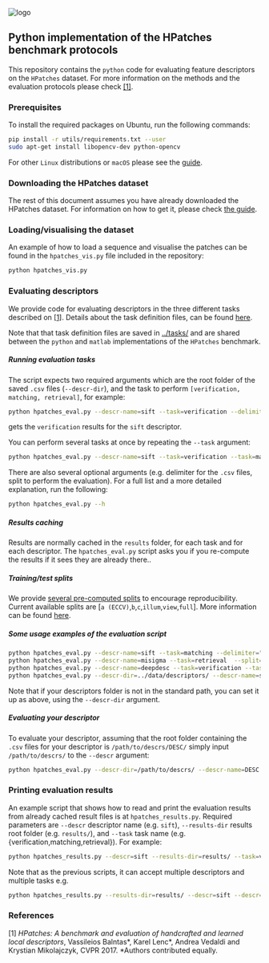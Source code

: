 ![logo](https://hpatches.github.io/assets/hpatches-logo.png "logo")
## Python implementation of the HPatches benchmark protocols

This repository contains the `python` code for evaluating feature
descriptors on the `HPatches` dataset. For more information on the
methods and the evaluation protocols please check [[1]](#refs).

### Prerequisites

To install the required packages on Ubuntu, run the following commands:

``` sh
pip install -r utils/requirements.txt --user
sudo apt-get install libopencv-dev python-opencv
```

For other `Linux` distributions or `macOS` please see the
[guide](utils/docs/prerequisites.md).

### Downloading the HPatches dataset
The rest of this document assumes you have already downloaded the
HPatches dataset. For information on how to get it, please check
[the guide](../readme.md).

### Loading/visualising the dataset
An example of how to load a sequence and visualise the patches can be
found in the `hpatches_vis.py` file included in the repository:

``` sh
python hpatches_vis.py
```

### Evaluating descriptors

We provide code for evaluating descriptors in the three different
tasks described on [[1]](#refs). Details about the task definition
files, can be found [here](utils/docs/tasks.md).

Note that that task definition files are saved in
[../tasks/](../tasks/) and are shared between the `python` and
`matlab` implementations of the `HPatches` benchmark.


##### Running evaluation tasks
The script expects two required arguments which are the root folder of
the saved `.csv` files (`--descr-dir`), and the task to perform
`[verification, matching, retrieval]`, for example:


```sh
python hpatches_eval.py --descr-name=sift --task=verification --delimiter=";"
```
gets the `verification` results for the `sift` descriptor. 

You can perform several tasks at once by repeating the `--task` argument:

```sh
python hpatches_eval.py --descr-name=sift --task=verification --task=matching --delimiter=";"
```

There are also several optional arguments (e.g. delimiter for the
`.csv` files, split to perform the evaluation). For a full list and
a more detailed explanation, run the following:

```sh
python hpatches_eval.py --h
```

##### Results caching
Results are normally cached in the `results` folder, for each task and for each
descriptor. The `hpatches_eval.py` script asks you if you re-compute
the results if it sees they are already there..

##### Training/test splits

We provide [several pre-computed splits](./utils/splits.json) to
encourage reproducibility. Current available splits are
[`a (ECCV)`,`b`,`c`,`illum`,`view`,`full`]. More
information can be found [here](./utils/docs/splits.md).

##### Some usage examples of the evaluation script
```sh
python hpatches_eval.py --descr-name=sift --task=matching --delimiter=";"
python hpatches_eval.py --descr-name=misigma --task=retrieval  --split=b
python hpatches_eval.py --descr-name=deepdesc --task=verification --task=matching --task=retrieval
python hpatches_eval.py --descr-dir=../data/descriptors/ --descr-name=sift --task=matching
```
Note that if your descriptors folder is not in the standard path, you can set it up
as above, using the `--descr-dir` argument.

##### Evaluating your descriptor

To evaluate your descriptor, assuming that the root folder containing
the `.csv` files for your descriptor is
`/path/to/descrs/DESC/` simply input `/path/to/descrs/` to the `--descr` argument:

```sh
python hpatches_eval.py --descr-dir=/path/to/descrs/ --descr-name=DESC --task=retrieval
```

### Printing evaluation results

An example script that shows how to read and print the evaluation
results from already cached result files is at `hpatches_results.py`.
Required parameters are `--descr` descriptor name (e.g. `sift`),
`--results-dir` results root folder (e.g. `results/`), and `--task`
task name (e.g. {verification,matching,retrieval}). For example:

```sh
python hpatches_results.py --descr=sift --results-dir=results/ --task=verification
```

Note that as the previous scripts, it can accept multiple descriptors and multiple tasks e.g.

```sh
python hpatches_results.py --results-dir=results/ --descr=sift --descr=deepdesc  --task=verification --task=retrieval
```

### References
<a name="refs"></a>

[1] *HPatches: A benchmark and evaluation of handcrafted and learned local descriptors*, Vassileios Balntas*, Karel Lenc*, Andrea Vedaldi and Krystian Mikolajczyk, CVPR 2017.
*Authors contributed equally.
